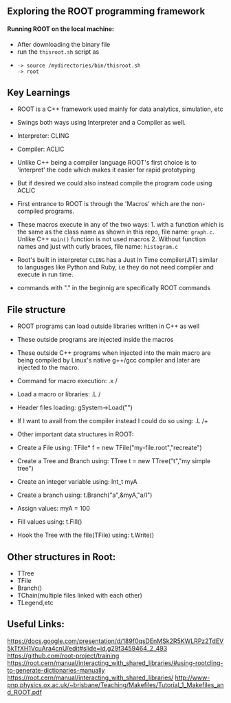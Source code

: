## Exploring the ROOT programming framework

#### Running ROOT on the local machine:
- After downloading the binary file
- run the `thisroot.sh` script as
-
      -> source /mydirectories/bin/thisroot.sh
      -> root

## Key Learnings

- ROOT is a C++ framework used mainly for data analytics, simulation, etc
- Swings both ways using Interpreter and a Compiler as well.

- Interpreter: CLING
- Compiler: ACLIC

- Unlike C++ being a compiler language ROOT's first choice is to 'interpret' the code which makes it easier for rapid prototyping
- But if desired we could also instead compile the program code using ACLIC

- First entrance to ROOT is through the 'Macros' which are the non-compiled programs.
- These macros execute in any of the two ways:
      1. with a function which is the same as the class name as shown in this repo, file name: `graph.c`. Unlike C++ `main()` function is not used macros
      2. Without function names and just with curly braces, file name: `histogram.c`
      
- Root's built in interpreter `CLING` has a Just In Time compiler(JIT) similar to languages like Python and Ruby, i.e they do not need compiler and execute in run time.
- commands with "." in the beginnig are specifically ROOT commands

## File structure

- ROOT programs can load outside libraries written in C++ as well
- These outside programs are injected inside the macros
- These outside C++ programs when injected into the main macro are being compiled by Linux's native g++/gcc compiler and later are injected to the macro.


- Command for macro execution: .x <my-absolute-path>/<macro-name>
- Load a macro or libraries: .L <my-absolute-path>/<file-name>
- Header files loading: gSystem->Load("<file-name>")

- If I want to avail from the compiler instead I could do so using: .L <my-absolute-path>/<file-name>+

- Other important  data structures in ROOT:

- Create a File using: TFile* f = new TFile("my-file.root","recreate")
- Create a Tree and Branch using: TTree t = new TTree("t","my simple tree")
- Create an integer variable using: Int_t myA
- Create a branch using: t.Branch("a",&myA,"a/I")
- Assign values: myA = 100
- Fill values using: t.Fill()
- Hook the Tree with the file(TFile) using: t.Write()


## Other structures in Root:

- TTree
- TFile
- Branch()
- TChain(multiple files linked with each other)
- TLegend,etc


## Useful Links:
https://docs.google.com/presentation/d/189f0qsDEnMSk2R5KWLRPz2TdEV5kTfXH1VcuAra4cnU/edit#slide=id.g29f3459464_2_493
https://github.com/root-project/training
https://root.cern/manual/interacting_with_shared_libraries/#using-rootcling-to-generate-dictionaries-manually
https://root.cern/manual/interacting_with_shared_libraries/
http://www-pnp.physics.ox.ac.uk/~brisbane/Teaching/Makefiles/Tutorial_1_Makefiles_and_ROOT.pdf
